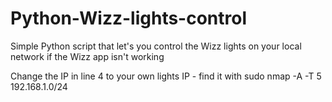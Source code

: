 # Python-Wizz-lights-control
Simple Python script that let's you control the Wizz lights on your local network if the Wizz app isn't working

Change the IP in line 4 to your own lights IP - find it with sudo nmap -A -T 5 192.168.1.0/24
